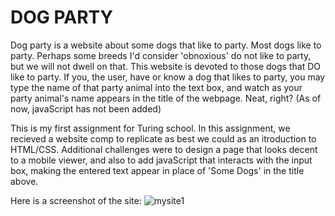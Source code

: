# DOG PARTY
Dog party is a website about some dogs that like to party. Most dogs like to party. Perhaps some breeds I'd consider 'obnoxious' do not like to party, but we will not dwell on that. This website is devoted to those dogs that DO like to party. If you, the user, have or know a dog that likes to party, you may type the name of that party animal into the text box, and watch as your party animal's name appears in the title of the webpage. Neat, right? (As of now, javaScript has not been added)

This is my first assignment for Turing school. In this assignment, we recieved a website comp to replicate as best we could as an itroduction to HTML/CSS. Additional challenges were to design a page that looks decent to a mobile viewer, and also to add javaScript that interacts with the input box, making the entered text appear in place of 'Some Dogs' in the title above.

Here is a screenshot of the site:
![mysite1](https://github.com/francepack/dog-party/images/mysite1.png)
